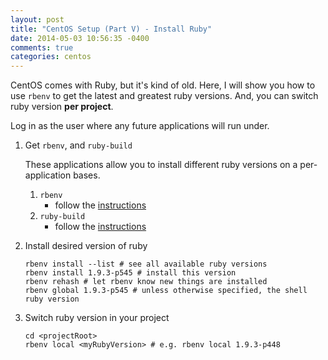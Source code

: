 ```yaml
---
layout: post
title: "CentOS Setup (Part V) - Install Ruby"
date: 2014-05-03 10:56:35 -0400
comments: true
categories: centos
---
```


CentOS comes with Ruby, but it's kind of old. Here, I will show you how to use
`rbenv` to get the latest and greatest ruby versions. And, you can switch ruby
version **per project**.

Log in as the user where any future applications will run under.

<!-- more -->

1. Get `rbenv`, and `ruby-build`

    These applications allow you to install different ruby versions on a
    per-application bases.

    1. `rbenv`
        * follow the [instructions](https://github.com/sstephenson/rbenv#basic-github-checkout)
    2. `ruby-build`
        * follow the [instructions](https://github.com/sstephenson/ruby-build#installing-as-an-rbenv-plugin-recommended)
2. Install desired version of ruby

    ```
    rbenv install --list # see all available ruby versions
    rbenv install 1.9.3-p545 # install this version
    rbenv rehash # let rbenv know new things are installed
    rbenv global 1.9.3-p545 # unless otherwise specified, the shell ruby version
    ```

3. Switch ruby version in your project

    ```
    cd <projectRoot>
    rbenv local <myRubyVersion> # e.g. rbenv local 1.9.3-p448
    ```
